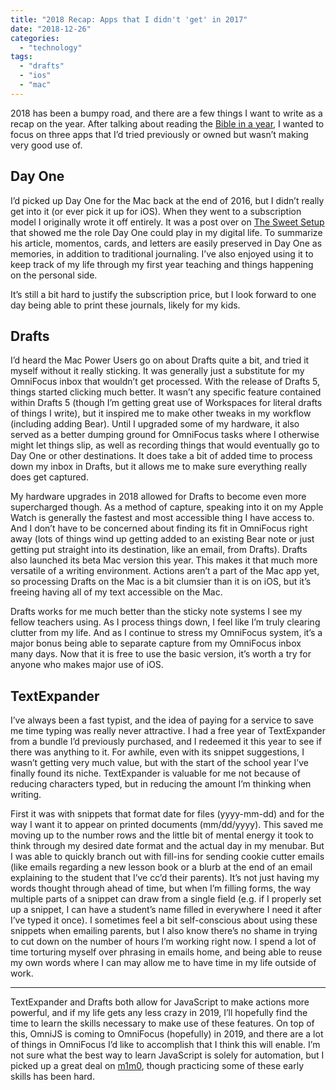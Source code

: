 ```yaml
---
title: "2018 Recap: Apps that I didn't 'get' in 2017"
date: "2018-12-26"
categories: 
  - "technology"
tags: 
  - "drafts"
  - "ios"
  - "mac"
---
```


2018 has been a bumpy road, and there are a few things I want to write as a recap on the year. After talking about reading the [Bible in a year,](https://mrehler.com/2018/12/25/2018-recap-bible-in-a-year/) I wanted to focus on three apps that I’d tried previously or owned but wasn’t making very good use of.

## Day One

I’d picked up Day One for the Mac back at the end of 2016, but I didn’t really get into it (or ever pick it up for iOS). When they went to a subscription model I originally wrote it off entirely. It was a post over on [The Sweet Setup](https://thesweetsetup.com/use-day-one-aside-differences-bear-day-one/) that showed me the role Day One could play in my digital life. To summarize his article, momentos, cards, and letters are easily preserved in Day One as memories, in addition to traditional journaling. I’ve also enjoyed using it to keep track of my life through my first year teaching and things happening on the personal side.

It’s still a bit hard to justify the subscription price, but I look forward to one day being able to print these journals, likely for my kids.

## Drafts

I’d heard the Mac Power Users go on about Drafts quite a bit, and tried it myself without it really sticking. It was generally just a substitute for my OmniFocus inbox that wouldn’t get processed. With the release of Drafts 5, things started clicking much better. It wasn’t any specific feature contained within Drafts 5 (though I’m getting great use of Workspaces for literal drafts of things I write), but it inspired me to make other tweaks in my workflow (including adding Bear). Until I upgraded some of my hardware, it also served as a better dumping ground for OmniFocus tasks where I otherwise might let things slip, as well as recording things that would eventually go to Day One or other destinations. It does take a bit of added time to process down my inbox in Drafts, but it allows me to make sure everything really does get captured.

My hardware upgrades in 2018 allowed for Drafts to become even more supercharged though. As a method of capture, speaking into it on my Apple Watch is generally the fastest and most accessible thing I have access to. And I don’t have to be concerned about finding its fit in OmniFocus right away (lots of things wind up getting added to an existing Bear note or just getting put straight into its destination, like an email, from Drafts). Drafts also launched its beta Mac version this year. This makes it that much more versatile of a writing environment. Actions aren’t a part of the Mac app yet, so processing Drafts on the Mac is a bit clumsier than it is on iOS, but it’s freeing having all of my text accessible on the Mac.

Drafts works for me much better than the sticky note systems I see my fellow teachers using. As I process things down, I feel like I’m truly clearing clutter from my life. And as I continue to stress my OmniFocus system, it’s a major bonus being able to separate capture from my OmniFocus inbox many days. Now that it is free to use the basic version, it’s worth a try for anyone who makes major use of iOS.

## TextExpander

I’ve always been a fast typist, and the idea of paying for a service to save me time typing was really never attractive. I had a free year of TextExpander from a bundle I’d previously purchased, and I redeemed it this year to see if there was anything to it. For awhile, even with its snippet suggestions, I wasn’t getting very much value, but with the start of the school year I’ve finally found its niche. TextExpander is valuable for me not because of reducing characters typed, but in reducing the amount I’m thinking when writing.

First it was with snippets that format date for files (yyyy-mm-dd) and for the way I want it to appear on printed documents (mm/dd/yyyy). This saved me moving up to the number rows and the little bit of mental energy it took to think through my desired date format and the actual day in my menubar. But I was able to quickly branch out with fill-ins for sending cookie cutter emails (like emails regarding a new lesson book or a blurb at the end of an email explaining to the student that I’ve cc’d their parents). It’s not just having my words thought through ahead of time, but when I’m filling forms, the way multiple parts of a snippet can draw from a single field (e.g. if I properly set up a snippet, I can have a student’s name filled in everywhere I need it after I’ve typed it once). I sometimes feel a bit self-conscious about using these snippets when emailing parents, but I also know there’s no shame in trying to cut down on the number of hours I’m working right now. I spend a lot of time torturing myself over phrasing in emails home, and being able to reuse my own words where I can may allow me to have time in my life outside of work.

* * *

TextExpander and Drafts both allow for JavaScript to make actions more powerful, and if my life gets any less crazy in 2019, I’ll hopefully find the time to learn the skills necessary to make use of these features. On top of this, OmniJS is coming to OmniFocus (hopefully) in 2019, and there are a lot of things in OmniFocus I’d like to accomplish that I think this will enable. I’m not sure what the best way to learn JavaScript is solely for automation, but I picked up a great deal on [m1m0](https://getmimo.com), though practicing some of these early skills has been hard.

